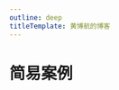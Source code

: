 ```yaml
---
outline: deep
titleTemplate: 黄博航的博客
---
```



<script setup>
import CardList from './CardList.vue'
</script>



# 简易案例

  

<CardList />



